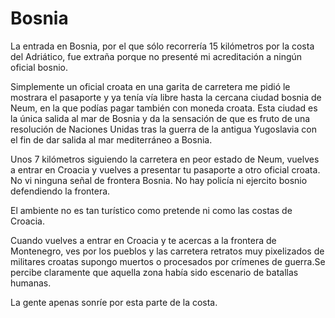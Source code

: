 # Bosnia
La entrada en Bosnia, por el que sólo recorrería 15 kilómetros por la costa del Adriático, fue extraña porque no presenté mi acreditación a ningún oficial bosnio.

Simplemente un oficial croata en una garita de carretera me pidió le mostrara el pasaporte y ya tenía vía libre hasta la cercana ciudad bosnia de Neum, en la que podías pagar también con moneda croata.
Esta ciudad es la única salida al mar de Bosnia y da la sensación de que es fruto de una resolución de Naciones Unidas tras la guerra de la antigua Yugoslavia con el fin de dar salida al mar mediterráneo a Bosnia.

Unos 7 kilómetros siguiendo la carretera en peor estado de Neum, vuelves a entrar en Croacia y vuelves a presentar tu pasaporte a otro oficial croata. No vi ninguna señal de frontera Bosnia. No hay policía ni ejercito bosnio defendiendo la frontera.

El ambiente no es tan turístico como pretende ni como las costas de Croacia.

Cuando vuelves a entrar en Croacia y te acercas a la frontera de Montenegro, ves por los pueblos y las carretera retratos muy pixelizados de militares croatas supongo muertos o procesados por crímenes de guerra.Se percibe claramente que aquella zona había sido escenario de batallas humanas.

La gente apenas sonríe por esta parte de la costa.

